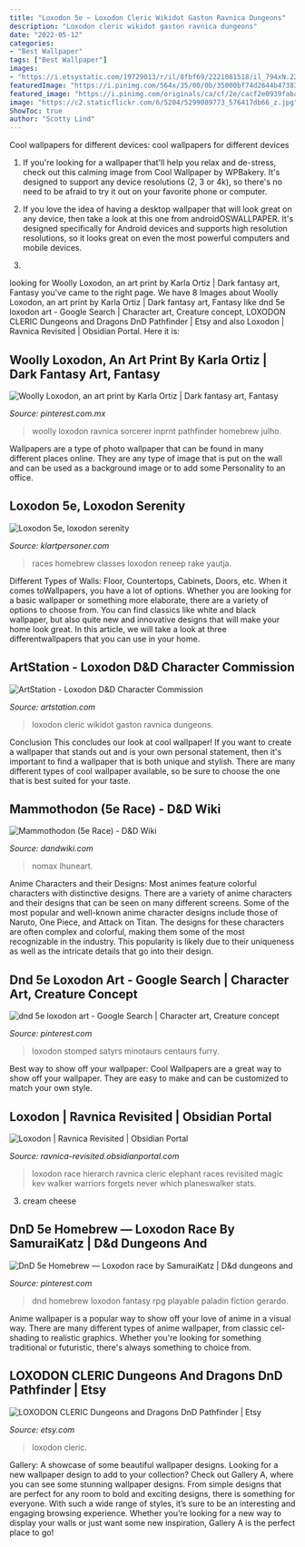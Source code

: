 ```yaml
---
title: "Loxodon 5e ~ Loxodon Cleric Wikidot Gaston Ravnica Dungeons"
description: "Loxodon cleric wikidot gaston ravnica dungeons"
date: "2022-05-12"
categories:
- "Best Wallpaper"
tags: ["Best Wallpaper"]
images:
- "https://i.etsystatic.com/19729013/r/il/8fbf69/2221081518/il_794xN.2221081518_3ba9.jpg"
featuredImage: "https://i.pinimg.com/564x/35/00/0b/35000bf74d2644b473830f47bf0d611e.jpg"
featured_image: "https://i.pinimg.com/originals/ca/cf/2e/cacf2e0939fabadc951b006371fede9f.png"
image: "https://c2.staticflickr.com/6/5204/5299089773_576417db66_z.jpg"
ShowToc: true
author: "Scotty Lind"
---
```



Cool wallpapers for different devices:
cool wallpapers for different devices 

1. If you're looking for a wallpaper that'll help you relax and de-stress, check out this calming image from Cool Wallpaper by WPBakery. It's designed to support any device resolutions (2, 3 or 4k), so there's no need to be afraid to try it out on your favorite phone or computer.

2. If you love the idea of having a desktop wallpaper that will look great on any device, then take a look at this one from androidOSWALLPAPER. It's designed specifically for Android devices and supports high resolution resolutions, so it looks great on even the most powerful computers and mobile devices.

3.

	

		
looking for Woolly Loxodon, an art print by Karla Ortiz | Dark fantasy art, Fantasy you've came to the right page. We have 8 Images about Woolly Loxodon, an art print by Karla Ortiz | Dark fantasy art, Fantasy like dnd 5e loxodon art - Google Search | Character art, Creature concept, LOXODON CLERIC Dungeons and Dragons DnD Pathfinder | Etsy and also Loxodon | Ravnica Revisited | Obsidian Portal. Here it is:
		
    
## Woolly Loxodon, An Art Print By Karla Ortiz | Dark Fantasy Art, Fantasy

<img loading=lazy src="https://i.pinimg.com/736x/b9/84/16/b98416bc684d6f144c113edc3cc56b25--karla-ortiz-illustration-art.jpg" onerror="this.onerror=null;this.src='https://tse2.mm.bing.net/th?id=OIP.Q-BysNn8S25CHPusyZ63LAHaFm&amp;pid=15.1';" alt="Woolly Loxodon, an art print by Karla Ortiz | Dark fantasy art, Fantasy">

_Source: pinterest.com.mx_

>woolly loxodon ravnica sorcerer inprnt pathfinder homebrew julho. 

	



Wallpapers are a type of photo wallpaper that can be found in many different places online. They are any type of image that is put on the wall and can be used as a background image or to add some Personality to an office.

    
## Loxodon 5e, Loxodon Serenity

<img loading=lazy src="https://klartpersoner.com/bflw/I_4JrtBVnFB-83UCGrRmOgHaJl.jpg" onerror="this.onerror=null;this.src='https://tse2.mm.bing.net/th?id=OIP.nqIRCREYHmqQV8Y2wbqJ_gAAAA&amp;pid=15.1';" alt="Loxodon 5e, loxodon serenity">

_Source: klartpersoner.com_

>races homebrew classes loxodon reneep rake yautja. 

	

Different Types of Walls: Floor, Countertops, Cabinets, Doors, etc.
When it comes toWallpapers, you have a lot of options. Whether you are looking for a basic wallpaper or something more elaborate, there are a variety of options to choose from. You can find classics like white and black wallpaper, but also quite new and innovative designs that will make your home look great. In this article, we will take a look at three differentwallpapers that you can use in your home.

    
## ArtStation - Loxodon D&amp;D Character Commission

<img loading=lazy src="https://cdnb.artstation.com/p/assets/images/images/020/563/641/large/gaston-s-garcia-img-0743.jpg?1568261699" onerror="this.onerror=null;this.src='https://tse3.mm.bing.net/th?id=OIP.om7sXpQmt_iqWdZdRGlXRwHaJ7&amp;pid=15.1';" alt="ArtStation - Loxodon D&amp;D Character Commission">

_Source: artstation.com_

>loxodon cleric wikidot gaston ravnica dungeons. 

	

Conclusion
This concludes our look at cool wallpaper! If you want to create a wallpaper that stands out and is your own personal statement, then it's important to find a wallpaper that is both unique and stylish. There are many different types of cool wallpaper available, so be sure to choose the one that is best suited for your taste.

    
## Mammothodon (5e Race) - D&amp;D Wiki

<img loading=lazy src="https://i.pinimg.com/564x/35/00/0b/35000bf74d2644b473830f47bf0d611e.jpg" onerror="this.onerror=null;this.src='https://tse4.mm.bing.net/th?id=OIP.L-DsDPoP8NGjrHn9DMCF7wHaKN&amp;pid=15.1';" alt="Mammothodon (5e Race) - D&amp;D Wiki">

_Source: dandwiki.com_

>nomax lhuneart. 

	

Anime Characters and their Designs: Most animes feature colorful characters with distinctive designs.
There are a variety of anime characters and their designs that can be seen on many different screens. Some of the most popular and well-known anime character designs include those of Naruto, One Piece, and Attack on Titan. The designs for these characters are often complex and colorful, making them some of the most recognizable in the industry. This popularity is likely due to their uniqueness as well as the intricate details that go into their design.

    
## Dnd 5e Loxodon Art - Google Search | Character Art, Creature Concept

<img loading=lazy src="https://i.pinimg.com/originals/ca/cf/2e/cacf2e0939fabadc951b006371fede9f.png" onerror="this.onerror=null;this.src='https://tse4.mm.bing.net/th?id=OIP.yHCfCzUTgossw4zOlgrMUQHaG7&amp;pid=15.1';" alt="dnd 5e loxodon art - Google Search | Character art, Creature concept">

_Source: pinterest.com_

>loxodon stomped satyrs minotaurs centaurs furry. 

	

Best way to show off your wallpaper:
Cool Wallpapers are a great way to show off your wallpaper. They are easy to make and can be customized to match your own style.

    
## Loxodon | Ravnica Revisited | Obsidian Portal

<img loading=lazy src="https://c2.staticflickr.com/6/5204/5299089773_576417db66_z.jpg" onerror="this.onerror=null;this.src='https://tse2.mm.bing.net/th?id=OIP.NVFeE1SptjWrXdIugC-HcAHaFj&amp;pid=15.1';" alt="Loxodon | Ravnica Revisited | Obsidian Portal">

_Source: ravnica-revisited.obsidianportal.com_

>loxodon race hierarch ravnica cleric elephant races revisited magic kev walker warriors forgets never which planeswalker stats. 

	

3. cream cheese 

    
## DnD 5e Homebrew — Loxodon Race By SamuraiKatz | D&amp;d Dungeons And

<img loading=lazy src="https://i.pinimg.com/originals/d2/42/c9/d242c99e5deec7daefaa5e36fee34863.png" onerror="this.onerror=null;this.src='https://tse3.mm.bing.net/th?id=OIP.SCzrYjYINOAqxilMukylwQHaKe&amp;pid=15.1';" alt="DnD 5e Homebrew — Loxodon race by SamuraiKatz | D&amp;d dungeons and">

_Source: pinterest.com_

>dnd homebrew loxodon fantasy rpg playable paladin fiction gerardo. 

	

Anime wallpaper is a popular way to show off your love of anime in a visual way. There are many different types of anime wallpaper, from classic cel-shading to realistic graphics. Whether you're looking for something traditional or futuristic, there's always something to choice from.

    
## LOXODON CLERIC Dungeons And Dragons DnD Pathfinder | Etsy

<img loading=lazy src="https://i.etsystatic.com/19729013/r/il/8fbf69/2221081518/il_794xN.2221081518_3ba9.jpg" onerror="this.onerror=null;this.src='https://tse1.mm.bing.net/th?id=OIP.jsLHJ-l-BNYpTCmxYmvOQwHaD1&amp;pid=15.1';" alt="LOXODON CLERIC Dungeons and Dragons DnD Pathfinder | Etsy">

_Source: etsy.com_

>loxodon cleric. 

	

Gallery: A showcase of some beautiful wallpaper designs.
Looking for a new wallpaper design to add to your collection? Check out Gallery A, where you can see some stunning wallpaper designs. From simple designs that are perfect for any room to bold and exciting designs, there is something for everyone. With such a wide range of styles, it’s sure to be an interesting and engaging browsing experience. Whether you’re looking for a new way to display your walls or just want some new inspiration, Gallery A is the perfect place to go!





	
	
